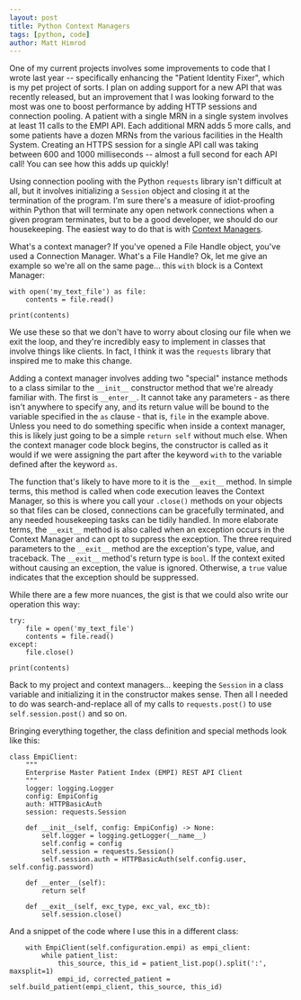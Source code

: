 ```yaml
---
layout: post
title: Python Context Managers
tags: [python, code]
author: Matt Himrod
---
```


One of my current projects involves some improvements to code that I wrote last year -- specifically enhancing the "Patient Identity Fixer", which is my pet project of sorts. I plan on adding support for a new API that was recently released, but an improvement that I was looking forward to the most was one to boost performance by adding HTTP sessions and connection pooling. A patient with a single MRN in a single system involves at least 11 calls to the EMPI API. Each additional MRN adds 5 more calls, and some patients have a dozen MRNs from the various facilities in the Health System. Creating an HTTPS session for a single API call was taking between 600 and 1000 milliseconds -- almost a full second for each API call! You can see how this adds up quickly! 

Using connection pooling with the Python `requests` library isn't difficult at all, but it involves initializing a `Session` object and closing it at the termination of the program. I'm sure there's a measure of idiot-proofing within Python that will terminate any open network connections when a given program terminates, but to be a good developer, we should do our housekeeping. The easiest way to do that is with [Context Managers](https://docs.python.org/3/reference/datamodel.html#context-managers).

What's a context manager? If you've opened a File Handle object, you've used a Connection Manager. What's a File Handle? Ok, let me give an example so we're all on the same page... this `with` block is a Context Manager:

```
with open('my_text_file') as file:
    contents = file.read()
    
print(contents)
```

We use these so that we don't have to worry about closing our file when we exit the loop, and they're incredibly easy to implement in classes that involve things like clients. In fact, I think it was the `requests` library that inspired me to make this change.

Adding a context manager involves adding two "special" instance methods to a class similar to the `__init__` constructor method that we're already familiar with. The first is `__enter__`.  It cannot take any parameters - as there isn't anywhere to specify any, and its return value will be bound to the variable specified in the `as` clause - that is, `file` in the example above. Unless you need to do something specific when inside a context manager, this is likely just going to be a simple `return self` without much else. When the context manager code block begins, the constructor is called as it would if we were assigning the part after the keyword `with` to the variable defined after the keyword `as`. 

The function that's likely to have more to it is the `__exit__` method. In simple terms, this method is called when code execution leaves the Context Manager, so this is where you call your `.close()` methods on your objects so that files can be closed, connections can be gracefully terminated, and any needed housekeeping tasks can be tidily handled. In more elaborate terms, the `__exit__` method is also called when an exception occurs in the Context Manager and can opt to suppress the exception. The three required parameters to the `__exit__` method are the exception's type, value, and traceback. The `__exit__` method's return type is `bool`. If the context exited without causing an exception, the value is ignored. Otherwise, a `true` value indicates that the exception should be suppressed.

While there are a few more nuances, the gist is that we could also write our operation this way:

```
try:
    file = open('my_text_file')
    contents = file.read()
except:
    file.close()

print(contents)
```

Back to my project and context managers... keeping the `Session` in a class variable and initializing it in the constructor makes sense. Then all I needed to do was search-and-replace all of my calls to `requests.post()` to use `self.session.post()` and so on. 

Bringing everything together, the class definition and special methods look like this:

```
class EmpiClient:
    """
    Enterprise Master Patient Index (EMPI) REST API Client
    """
    logger: logging.Logger
    config: EmpiConfig
    auth: HTTPBasicAuth
    session: requests.Session

    def __init__(self, config: EmpiConfig) -> None:
        self.logger = logging.getLogger(__name__)
        self.config = config
        self.session = requests.Session()
        self.session.auth = HTTPBasicAuth(self.config.user, self.config.password)
    
    def __enter__(self):
        return self
    
    def __exit__(self, exc_type, exc_val, exc_tb):
        self.session.close()
```

And a snippet of the code where I use this in a different class:

```
    with EmpiClient(self.configuration.empi) as empi_client:
        while patient_list:
            this_source, this_id = patient_list.pop().split(':', maxsplit=1)
            empi_id, corrected_patient = self.build_patient(empi_client, this_source, this_id)
```
